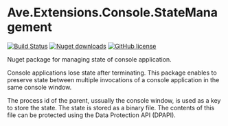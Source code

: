 # Ave.Extensions.Console.StateManagement

[![Build Status](https://versteeg-its.visualstudio.com/Ave/_apis/build/status/CI%20-%20Ave.Extensions.Console.StateManagement?branchName=master)](https://versteeg-its.visualstudio.com/Ave/_build/latest?definitionId=130&branchName=master)
[![Nuget downloads](https://img.shields.io/nuget/v/Ave.Extensions.Console.StateManagement)](https://www.nuget.org/packages/Ave.Extensions.Console.StateManagement/)
[![GitHub license](https://img.shields.io/github/license/mashape/apistatus.svg)](https://github.com/aadversteeg/ave.extensions.console.stateManagement/blob/master/LICENSE)

Nuget package for managing state of console application.

Console applications lose state after terminating. This package enables to preserve state between multiple invocations of a console application in the same console window.

The process id of the parent, ussually the console window, is used as a key to store the state. The state is stored as a binary file. The contents of this file can be protected using the Data Protection API (DPAPI).
